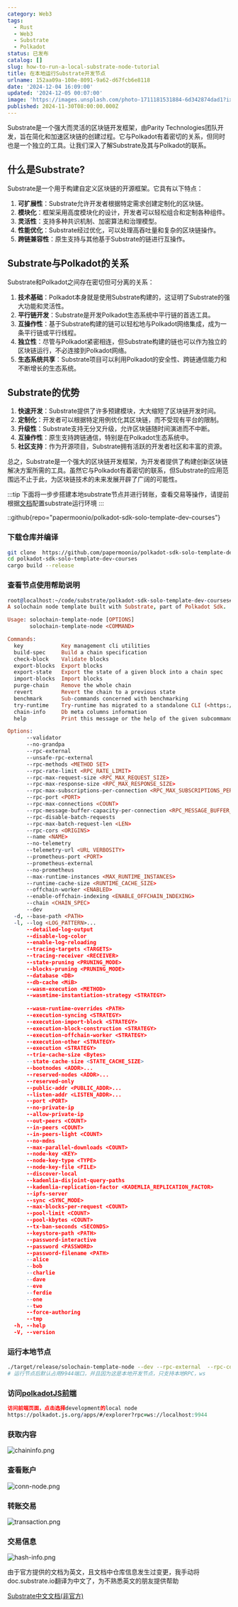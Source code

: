 ```yaml
---
category: Web3
tags:
  - Rust
  - Web3
  - Substrate
  - Polkadot
status: 已发布
catalog: []
slug: how-to-run-a-local-substrate-node-tutorial
title: 在本地运行Substrate开发节点
urlname: 152aa09a-108e-8091-9a62-d67fcb6e8118
date: '2024-12-04 16:09:00'
updated: '2024-12-05 00:07:00'
image: 'https://images.unsplash.com/photo-1711181531884-6d342874dad1?ixlib=rb-4.0.3&q=85&fm=jpg&crop=entropy&cs=srgb'
published: 2024-11-30T08:00:00.000Z
---
```


Substrate是一个强大而灵活的区块链开发框架，由Parity Technologies团队开发，旨在简化和加速区块链的创建过程。它与Polkadot有着密切的关系，但同时也是一个独立的工具。让我们深入了解Substrate及其与Polkadot的联系。


## 什么是Substrate?


Substrate是一个用于构建自定义区块链的开源框架。它具有以下特点：

1. **可扩展性**：Substrate允许开发者根据特定需求创建定制化的区块链。
2. **模块化**：框架采用高度模块化的设计，开发者可以轻松组合和定制各种组件。
3. **灵活性**：支持多种共识机制、加密算法和治理模型。
4. **性能优化**：Substrate经过优化，可以处理高吞吐量和复杂的区块链操作。
5. **跨链兼容性**：原生支持与其他基于Substrate的链进行互操作。

## Substrate与Polkadot的关系


Substrate和Polkadot之间存在密切但可分离的关系：

1. **技术基础**：Polkadot本身就是使用Substrate构建的，这证明了Substrate的强大功能和灵活性。
2. **平行链开发**：Substrate是开发Polkadot生态系统中平行链的首选工具。
3. **互操作性**：基于Substrate构建的链可以轻松地与Polkadot网络集成，成为一条平行链或平行线程。
4. **独立性**：尽管与Polkadot紧密相连，但Substrate构建的链也可以作为独立的区块链运行，不必连接到Polkadot网络。
5. **生态系统共享**：Substrate项目可以利用Polkadot的安全性、跨链通信能力和不断增长的生态系统。

## Substrate的优势

1. **快速开发**：Substrate提供了许多预建模块，大大缩短了区块链开发时间。
2. **定制化**：开发者可以根据特定用例优化其区块链，而不受现有平台的限制。
3. **升级性**：Substrate支持无分叉升级，允许区块链随时间演进而不中断。
4. **互操作性**：原生支持跨链通信，特别是在Polkadot生态系统中。
5. **社区支持**：作为开源项目，Substrate拥有活跃的开发者社区和丰富的资源。

总之，Substrate是一个强大的区块链开发框架，为开发者提供了构建创新区块链解决方案所需的工具。虽然它与Polkadot有着密切的联系，但Substrate的应用范围远不止于此，为区块链技术的未来发展开辟了广阔的可能性。


:::tip
下面将一步步搭建本地substrate节点并进行转账，查看交易等操作，请提前根据[文档](https://substrate-docs.pages.dev/en/install/macos/?mode=light)配置substrate运行环境
:::


::github{repo="papermoonio/polkadot-sdk-solo-template-dev-courses"}


### 下载仓库并编译


```bash
git clone  https://github.com/papermoonio/polkadot-sdk-solo-template-dev-courses 
cd polkadot-sdk-solo-template-dev-courses
cargo build --release
```


### 查看节点使用帮助说明


```prolog
root@localhost:~/code/substrate/polkadot-sdk-solo-template-dev-courses# ./target/release/solochain-template-node -h
A solochain node template built with Substrate, part of Polkadot Sdk.

Usage: solochain-template-node [OPTIONS]
       solochain-template-node <COMMAND>

Commands:
  key            Key management cli utilities
  build-spec     Build a chain specification
  check-block    Validate blocks
  export-blocks  Export blocks
  export-state   Export the state of a given block into a chain spec
  import-blocks  Import blocks
  purge-chain    Remove the whole chain
  revert         Revert the chain to a previous state
  benchmark      Sub-commands concerned with benchmarking
  try-runtime    Try-runtime has migrated to a standalone CLI (<https://github.com/paritytech/try-runtime-cli>). The subcommand exists as a stub and deprecation notice. It will be removed entirely some time after January 2024
  chain-info     Db meta columns information
  help           Print this message or the help of the given subcommand(s)

Options:
      --validator                                                                                Enable validator mode
      --no-grandpa                                                                               Disable GRANDPA
      --rpc-external                                                                             Listen to all RPC interfaces (default: local)
      --unsafe-rpc-external                                                                      Listen to all RPC interfaces
      --rpc-methods <METHOD SET>                                                                 RPC methods to expose. [default: auto] [possible values: auto, safe, unsafe]
      --rpc-rate-limit <RPC_RATE_LIMIT>                                                          RPC rate limiting (calls/minute) for each connection
      --rpc-max-request-size <RPC_MAX_REQUEST_SIZE>                                              Set the maximum RPC request payload size for both HTTP and WS in megabytes [default: 15]
      --rpc-max-response-size <RPC_MAX_RESPONSE_SIZE>                                            Set the maximum RPC response payload size for both HTTP and WS in megabytes [default: 15]
      --rpc-max-subscriptions-per-connection <RPC_MAX_SUBSCRIPTIONS_PER_CONNECTION>              Set the maximum concurrent subscriptions per connection [default: 1024]
      --rpc-port <PORT>                                                                          Specify JSON-RPC server TCP port
      --rpc-max-connections <COUNT>                                                              Maximum number of RPC server connections [default: 100]
      --rpc-message-buffer-capacity-per-connection <RPC_MESSAGE_BUFFER_CAPACITY_PER_CONNECTION>  The number of messages the RPC server is allowed to keep in memory [default: 64]
      --rpc-disable-batch-requests                                                               Disable RPC batch requests
      --rpc-max-batch-request-len <LEN>                                                          Limit the max length per RPC batch request
      --rpc-cors <ORIGINS>                                                                       Specify browser *origins* allowed to access the HTTP & WS RPC servers
      --name <NAME>                                                                              The human-readable name for this node
      --no-telemetry                                                                             Disable connecting to the Substrate telemetry server
      --telemetry-url <URL VERBOSITY>                                                            The URL of the telemetry server to connect to
      --prometheus-port <PORT>                                                                   Specify Prometheus exporter TCP Port
      --prometheus-external                                                                      Expose Prometheus exporter on all interfaces
      --no-prometheus                                                                            Do not expose a Prometheus exporter endpoint
      --max-runtime-instances <MAX_RUNTIME_INSTANCES>                                            The size of the instances cache for each runtime [max: 32] [default: 8]
      --runtime-cache-size <RUNTIME_CACHE_SIZE>                                                  Maximum number of different runtimes that can be cached [default: 2]
      --offchain-worker <ENABLED>                                                                Execute offchain workers on every block [default: when-authority] [possible values: always, never, when-authority]
      --enable-offchain-indexing <ENABLE_OFFCHAIN_INDEXING>                                      Enable offchain indexing API [default: false] [possible values: true, false]
      --chain <CHAIN_SPEC>                                                                       Specify the chain specification
      --dev                                                                                      Specify the development chain
  -d, --base-path <PATH>                                                                         Specify custom base path
  -l, --log <LOG_PATTERN>...                                                                     Sets a custom logging filter (syntax: `<target>=<level>`)
      --detailed-log-output                                                                      Enable detailed log output
      --disable-log-color                                                                        Disable log color output
      --enable-log-reloading                                                                     Enable feature to dynamically update and reload the log filter
      --tracing-targets <TARGETS>                                                                Sets a custom profiling filter
      --tracing-receiver <RECEIVER>                                                              Receiver to process tracing messages [default: log] [possible values: log]
      --state-pruning <PRUNING_MODE>                                                             Specify the state pruning mode
      --blocks-pruning <PRUNING_MODE>                                                            Specify the blocks pruning mode [default: archive-canonical]
      --database <DB>                                                                            Select database backend to use [possible values: rocksdb, paritydb, auto, paritydb-experimental]
      --db-cache <MiB>                                                                           Limit the memory the database cache can use
      --wasm-execution <METHOD>                                                                  Method for executing Wasm runtime code [default: compiled] [possible values: interpreted-i-know-what-i-do, compiled]
      --wasmtime-instantiation-strategy <STRATEGY>                                               The WASM instantiation method to use [default: pooling-copy-on-write] [possible values: pooling-copy-on-write, recreate-instance-copy-on-write, pooling,
                                                                                                 recreate-instance]
      --wasm-runtime-overrides <PATH>                                                            Specify the path where local WASM runtimes are stored
      --execution-syncing <STRATEGY>                                                             Runtime execution strategy for importing blocks during initial sync [possible values: native, wasm, both, native-else-wasm]
      --execution-import-block <STRATEGY>                                                        Runtime execution strategy for general block import (including locally authored blocks) [possible values: native, wasm, both, native-else-wasm]
      --execution-block-construction <STRATEGY>                                                  Runtime execution strategy for constructing blocks [possible values: native, wasm, both, native-else-wasm]
      --execution-offchain-worker <STRATEGY>                                                     Runtime execution strategy for offchain workers [possible values: native, wasm, both, native-else-wasm]
      --execution-other <STRATEGY>                                                               Runtime execution strategy when not syncing, importing or constructing blocks [possible values: native, wasm, both, native-else-wasm]
      --execution <STRATEGY>                                                                     The execution strategy that should be used by all execution contexts [possible values: native, wasm, both, native-else-wasm]
      --trie-cache-size <Bytes>                                                                  Specify the state cache size [default: 67108864]
      --state-cache-size <STATE_CACHE_SIZE>                                                      DEPRECATED: switch to `--trie-cache-size`
      --bootnodes <ADDR>...                                                                      Specify a list of bootnodes
      --reserved-nodes <ADDR>...                                                                 Specify a list of reserved node addresses
      --reserved-only                                                                            Whether to only synchronize the chain with reserved nodes
      --public-addr <PUBLIC_ADDR>...                                                             Public address that other nodes will use to connect to this node
      --listen-addr <LISTEN_ADDR>...                                                             Listen on this multiaddress
      --port <PORT>                                                                              Specify p2p protocol TCP port
      --no-private-ip                                                                            Always forbid connecting to private IPv4/IPv6 addresses
      --allow-private-ip                                                                         Always accept connecting to private IPv4/IPv6 addresses
      --out-peers <COUNT>                                                                        Number of outgoing connections we're trying to maintain [default: 8]
      --in-peers <COUNT>                                                                         Maximum number of inbound full nodes peers [default: 32]
      --in-peers-light <COUNT>                                                                   Maximum number of inbound light nodes peers [default: 100]
      --no-mdns                                                                                  Disable mDNS discovery (default: true)
      --max-parallel-downloads <COUNT>                                                           Maximum number of peers from which to ask for the same blocks in parallel [default: 5]
      --node-key <KEY>                                                                           Secret key to use for p2p networking
      --node-key-type <TYPE>                                                                     Crypto primitive to use for p2p networking [default: ed25519] [possible values: ed25519]
      --node-key-file <FILE>                                                                     File from which to read the node's secret key to use for p2p networking
      --discover-local                                                                           Enable peer discovery on local networks
      --kademlia-disjoint-query-paths                                                            Require iterative Kademlia DHT queries to use disjoint paths
      --kademlia-replication-factor <KADEMLIA_REPLICATION_FACTOR>                                Kademlia replication factor [default: 20]
      --ipfs-server                                                                              Join the IPFS network and serve transactions over bitswap protocol
      --sync <SYNC_MODE>                                                                         Blockchain syncing mode. [default: full] [possible values: full, fast, fast-unsafe, warp]
      --max-blocks-per-request <COUNT>                                                           Maximum number of blocks per request [default: 64]
      --pool-limit <COUNT>                                                                       Maximum number of transactions in the transaction pool [default: 8192]
      --pool-kbytes <COUNT>                                                                      Maximum number of kilobytes of all transactions stored in the pool [default: 20480]
      --tx-ban-seconds <SECONDS>                                                                 How long a transaction is banned for
      --keystore-path <PATH>                                                                     Specify custom keystore path
      --password-interactive                                                                     Use interactive shell for entering the password used by the keystore
      --password <PASSWORD>                                                                      Password used by the keystore
      --password-filename <PATH>                                                                 File that contains the password used by the keystore
      --alice                                                                                    Shortcut for `--name Alice --validator`
      --bob                                                                                      Shortcut for `--name Bob --validator`
      --charlie                                                                                  Shortcut for `--name Charlie --validator`
      --dave                                                                                     Shortcut for `--name Dave --validator`
      --eve                                                                                      Shortcut for `--name Eve --validator`
      --ferdie                                                                                   Shortcut for `--name Ferdie --validator`
      --one                                                                                      Shortcut for `--name One --validator`
      --two                                                                                      Shortcut for `--name Two --validator`
      --force-authoring                                                                          Enable authoring even when offline
      --tmp                                                                                      Run a temporary node
  -h, --help                                                                                     Print help (see more with '--help')
  -V, --version                                                                                  Print version
```


### 运行本地节点


```bash
./target/release/solochain-template-node --dev --rpc-external  --rpc-cors all
# 运行节点后默认占用9944端口，并且因为这是本地开发节点，只支持本地RPC，ws
```


### 访问[polkadotJS前端](https://polkadot.js.org/apps/#/explorer?rpc=ws://localhost:9944)


```prolog
访问前端页面，点击选择development的local node
https://polkadot.js.org/apps/#/explorer?rpc=ws://localhost:9944
```


### 获取内容


![chaininfo.png](https://prod-files-secure.s3.us-west-2.amazonaws.com/5d24fe63-e567-4804-86f9-9fdc62e13082/89be5adf-5619-4306-be75-45b425e3c446/chaininfo.png?X-Amz-Algorithm=AWS4-HMAC-SHA256&X-Amz-Content-Sha256=UNSIGNED-PAYLOAD&X-Amz-Credential=ASIAZI2LB466VR5NQ74O%2F20250303%2Fus-west-2%2Fs3%2Faws4_request&X-Amz-Date=20250303T053748Z&X-Amz-Expires=3600&X-Amz-Security-Token=IQoJb3JpZ2luX2VjEJb%2F%2F%2F%2F%2F%2F%2F%2F%2F%2FwEaCXVzLXdlc3QtMiJHMEUCIQDvkHgbGtYcv7Ru%2BIdoistZ%2BE5h8z%2FzemTfRhivPS6QwgIgP5zB9y0d1j6X%2Be5zCs%2B7ldpKKguTHaU1zqAjFFZxFesqiAQIzv%2F%2F%2F%2F%2F%2F%2F%2F%2F%2FARAAGgw2Mzc0MjMxODM4MDUiDLeWOaCbq5Mt3ezUvCrcA9qPKVct3IQwqnpbub68EKc3OJpjx2rp56xU9mTV2MwceM9VA1jdiVzE1pAsXiq8FrkADZ%2F9Fkw3fmgHPQmgUs5bwgVBYBpDcNNnixL3sthj9u1aFbvJojiE4IYxszYkoH3bW6gDrfpgmp1dw0kvgUqwRVRKiEaapIeUcms8E9DpNwJ2Rl8joHZGEFNVS2sXI%2B8hEyQwEcIEaW%2FY78XPk6t3yIxZIOEXS6SQr%2Fl22ncS7iT2RP6%2Bjwtkyc2XJv3%2FW6K10QR1RhFyI0T%2F4PrIeL5ScXUVOXSunFnbPBt8%2BryyYWtOj8KIzDzRaCh5mOjg4bPKmjGrqG3AVULbzum9xgpEUPJrRctUFDehuwl2BodxR%2BMoWKH3KP3bPREJCKX2ZrdWFsAJ1sSKFVs6QKH4FiuW%2BCin5s6lQe2v0AJmsmO%2FCQV%2Ffvobv31%2BSy9YW4o5h5HKSbHIZHQ27HUWtPSygeqoiY7AI0vB9ryRJud6pKiNZdkkUEHIRDyfGV7UDLnikFqzIQI5nBCDvGfKxsBzKd1xfClLXmNQQSuh84QqtBU0aSiW976TZqD2bTXgZCIkL5q%2BmOFEUuvqUcD1uBts9mKF0Cv6bkWmjHNAo09uJmUsybDEy6o8jgVNSTN4MKj3lL4GOqUBfXgvaWP2yplDXi1BID7mlmWRjuMcQFphwtGlN%2FUiFfueTVXyu9IQcNVJvS2EHzAt4dAmPe3mf7g%2BEUqkkVhoWethDlTc8a8ULfTCijdIBgUZsoKBQKDZojU1uP5yoi31woQ1aQLTCXMDjaMasuUJylfx4fe48Z2QJ4qK79syeZqEQZWeonZ74SqLlLUbXdVUwuQY3S0t7DGNtPXEhRKKzaJ8nWVX&X-Amz-Signature=5cb6bb82f25f9f819ae4095c7c8695e1f63d63e4593d971be055c92c504b9e1c&X-Amz-SignedHeaders=host&x-id=GetObject)


### 查看账户


![conn-node.png](https://prod-files-secure.s3.us-west-2.amazonaws.com/5d24fe63-e567-4804-86f9-9fdc62e13082/05964f92-c6d8-42d1-b4a1-b3a852295683/conn-node.png?X-Amz-Algorithm=AWS4-HMAC-SHA256&X-Amz-Content-Sha256=UNSIGNED-PAYLOAD&X-Amz-Credential=ASIAZI2LB466VR5NQ74O%2F20250303%2Fus-west-2%2Fs3%2Faws4_request&X-Amz-Date=20250303T053748Z&X-Amz-Expires=3600&X-Amz-Security-Token=IQoJb3JpZ2luX2VjEJb%2F%2F%2F%2F%2F%2F%2F%2F%2F%2FwEaCXVzLXdlc3QtMiJHMEUCIQDvkHgbGtYcv7Ru%2BIdoistZ%2BE5h8z%2FzemTfRhivPS6QwgIgP5zB9y0d1j6X%2Be5zCs%2B7ldpKKguTHaU1zqAjFFZxFesqiAQIzv%2F%2F%2F%2F%2F%2F%2F%2F%2F%2FARAAGgw2Mzc0MjMxODM4MDUiDLeWOaCbq5Mt3ezUvCrcA9qPKVct3IQwqnpbub68EKc3OJpjx2rp56xU9mTV2MwceM9VA1jdiVzE1pAsXiq8FrkADZ%2F9Fkw3fmgHPQmgUs5bwgVBYBpDcNNnixL3sthj9u1aFbvJojiE4IYxszYkoH3bW6gDrfpgmp1dw0kvgUqwRVRKiEaapIeUcms8E9DpNwJ2Rl8joHZGEFNVS2sXI%2B8hEyQwEcIEaW%2FY78XPk6t3yIxZIOEXS6SQr%2Fl22ncS7iT2RP6%2Bjwtkyc2XJv3%2FW6K10QR1RhFyI0T%2F4PrIeL5ScXUVOXSunFnbPBt8%2BryyYWtOj8KIzDzRaCh5mOjg4bPKmjGrqG3AVULbzum9xgpEUPJrRctUFDehuwl2BodxR%2BMoWKH3KP3bPREJCKX2ZrdWFsAJ1sSKFVs6QKH4FiuW%2BCin5s6lQe2v0AJmsmO%2FCQV%2Ffvobv31%2BSy9YW4o5h5HKSbHIZHQ27HUWtPSygeqoiY7AI0vB9ryRJud6pKiNZdkkUEHIRDyfGV7UDLnikFqzIQI5nBCDvGfKxsBzKd1xfClLXmNQQSuh84QqtBU0aSiW976TZqD2bTXgZCIkL5q%2BmOFEUuvqUcD1uBts9mKF0Cv6bkWmjHNAo09uJmUsybDEy6o8jgVNSTN4MKj3lL4GOqUBfXgvaWP2yplDXi1BID7mlmWRjuMcQFphwtGlN%2FUiFfueTVXyu9IQcNVJvS2EHzAt4dAmPe3mf7g%2BEUqkkVhoWethDlTc8a8ULfTCijdIBgUZsoKBQKDZojU1uP5yoi31woQ1aQLTCXMDjaMasuUJylfx4fe48Z2QJ4qK79syeZqEQZWeonZ74SqLlLUbXdVUwuQY3S0t7DGNtPXEhRKKzaJ8nWVX&X-Amz-Signature=3212821cfb99634fd918350486a861e4cf47f54cabb6f581f1fa870d30c8034c&X-Amz-SignedHeaders=host&x-id=GetObject)


### 转账交易


![transaction.png](https://prod-files-secure.s3.us-west-2.amazonaws.com/5d24fe63-e567-4804-86f9-9fdc62e13082/65593d3b-9b56-4fbe-a383-1447c903127f/transaction.png?X-Amz-Algorithm=AWS4-HMAC-SHA256&X-Amz-Content-Sha256=UNSIGNED-PAYLOAD&X-Amz-Credential=ASIAZI2LB466VR5NQ74O%2F20250303%2Fus-west-2%2Fs3%2Faws4_request&X-Amz-Date=20250303T053748Z&X-Amz-Expires=3600&X-Amz-Security-Token=IQoJb3JpZ2luX2VjEJb%2F%2F%2F%2F%2F%2F%2F%2F%2F%2FwEaCXVzLXdlc3QtMiJHMEUCIQDvkHgbGtYcv7Ru%2BIdoistZ%2BE5h8z%2FzemTfRhivPS6QwgIgP5zB9y0d1j6X%2Be5zCs%2B7ldpKKguTHaU1zqAjFFZxFesqiAQIzv%2F%2F%2F%2F%2F%2F%2F%2F%2F%2FARAAGgw2Mzc0MjMxODM4MDUiDLeWOaCbq5Mt3ezUvCrcA9qPKVct3IQwqnpbub68EKc3OJpjx2rp56xU9mTV2MwceM9VA1jdiVzE1pAsXiq8FrkADZ%2F9Fkw3fmgHPQmgUs5bwgVBYBpDcNNnixL3sthj9u1aFbvJojiE4IYxszYkoH3bW6gDrfpgmp1dw0kvgUqwRVRKiEaapIeUcms8E9DpNwJ2Rl8joHZGEFNVS2sXI%2B8hEyQwEcIEaW%2FY78XPk6t3yIxZIOEXS6SQr%2Fl22ncS7iT2RP6%2Bjwtkyc2XJv3%2FW6K10QR1RhFyI0T%2F4PrIeL5ScXUVOXSunFnbPBt8%2BryyYWtOj8KIzDzRaCh5mOjg4bPKmjGrqG3AVULbzum9xgpEUPJrRctUFDehuwl2BodxR%2BMoWKH3KP3bPREJCKX2ZrdWFsAJ1sSKFVs6QKH4FiuW%2BCin5s6lQe2v0AJmsmO%2FCQV%2Ffvobv31%2BSy9YW4o5h5HKSbHIZHQ27HUWtPSygeqoiY7AI0vB9ryRJud6pKiNZdkkUEHIRDyfGV7UDLnikFqzIQI5nBCDvGfKxsBzKd1xfClLXmNQQSuh84QqtBU0aSiW976TZqD2bTXgZCIkL5q%2BmOFEUuvqUcD1uBts9mKF0Cv6bkWmjHNAo09uJmUsybDEy6o8jgVNSTN4MKj3lL4GOqUBfXgvaWP2yplDXi1BID7mlmWRjuMcQFphwtGlN%2FUiFfueTVXyu9IQcNVJvS2EHzAt4dAmPe3mf7g%2BEUqkkVhoWethDlTc8a8ULfTCijdIBgUZsoKBQKDZojU1uP5yoi31woQ1aQLTCXMDjaMasuUJylfx4fe48Z2QJ4qK79syeZqEQZWeonZ74SqLlLUbXdVUwuQY3S0t7DGNtPXEhRKKzaJ8nWVX&X-Amz-Signature=f24af9a7aeaf2d5f598b8f0571275c762fda3896cfb0dc530a8ec7c3a8eadb1a&X-Amz-SignedHeaders=host&x-id=GetObject)


### 交易信息


![hash-info.png](https://prod-files-secure.s3.us-west-2.amazonaws.com/5d24fe63-e567-4804-86f9-9fdc62e13082/7b9b0ba8-edf2-4998-9e9d-9cde7a64aa23/hash-info.png?X-Amz-Algorithm=AWS4-HMAC-SHA256&X-Amz-Content-Sha256=UNSIGNED-PAYLOAD&X-Amz-Credential=ASIAZI2LB466VR5NQ74O%2F20250303%2Fus-west-2%2Fs3%2Faws4_request&X-Amz-Date=20250303T053748Z&X-Amz-Expires=3600&X-Amz-Security-Token=IQoJb3JpZ2luX2VjEJb%2F%2F%2F%2F%2F%2F%2F%2F%2F%2FwEaCXVzLXdlc3QtMiJHMEUCIQDvkHgbGtYcv7Ru%2BIdoistZ%2BE5h8z%2FzemTfRhivPS6QwgIgP5zB9y0d1j6X%2Be5zCs%2B7ldpKKguTHaU1zqAjFFZxFesqiAQIzv%2F%2F%2F%2F%2F%2F%2F%2F%2F%2FARAAGgw2Mzc0MjMxODM4MDUiDLeWOaCbq5Mt3ezUvCrcA9qPKVct3IQwqnpbub68EKc3OJpjx2rp56xU9mTV2MwceM9VA1jdiVzE1pAsXiq8FrkADZ%2F9Fkw3fmgHPQmgUs5bwgVBYBpDcNNnixL3sthj9u1aFbvJojiE4IYxszYkoH3bW6gDrfpgmp1dw0kvgUqwRVRKiEaapIeUcms8E9DpNwJ2Rl8joHZGEFNVS2sXI%2B8hEyQwEcIEaW%2FY78XPk6t3yIxZIOEXS6SQr%2Fl22ncS7iT2RP6%2Bjwtkyc2XJv3%2FW6K10QR1RhFyI0T%2F4PrIeL5ScXUVOXSunFnbPBt8%2BryyYWtOj8KIzDzRaCh5mOjg4bPKmjGrqG3AVULbzum9xgpEUPJrRctUFDehuwl2BodxR%2BMoWKH3KP3bPREJCKX2ZrdWFsAJ1sSKFVs6QKH4FiuW%2BCin5s6lQe2v0AJmsmO%2FCQV%2Ffvobv31%2BSy9YW4o5h5HKSbHIZHQ27HUWtPSygeqoiY7AI0vB9ryRJud6pKiNZdkkUEHIRDyfGV7UDLnikFqzIQI5nBCDvGfKxsBzKd1xfClLXmNQQSuh84QqtBU0aSiW976TZqD2bTXgZCIkL5q%2BmOFEUuvqUcD1uBts9mKF0Cv6bkWmjHNAo09uJmUsybDEy6o8jgVNSTN4MKj3lL4GOqUBfXgvaWP2yplDXi1BID7mlmWRjuMcQFphwtGlN%2FUiFfueTVXyu9IQcNVJvS2EHzAt4dAmPe3mf7g%2BEUqkkVhoWethDlTc8a8ULfTCijdIBgUZsoKBQKDZojU1uP5yoi31woQ1aQLTCXMDjaMasuUJylfx4fe48Z2QJ4qK79syeZqEQZWeonZ74SqLlLUbXdVUwuQY3S0t7DGNtPXEhRKKzaJ8nWVX&X-Amz-Signature=d7e22092ed6be2c812e685412ca9fe067322cc8060acf6d43184fb811194bc4a&X-Amz-SignedHeaders=host&x-id=GetObject)


由于官方提供的文档为英文，且文档中仓库信息发生过变更，我手动将doc.substrate.io翻译为中文了，为不熟悉英文的朋友提供帮助


[ Substrate中文文档(非官方)](https://substrate-docs.pages.dev/en/tutorials/build-a-blockchain/?mode=light)

